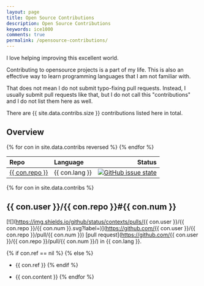 ```yaml
---
layout: page
title: Open Source Contributions
description: Open Source Contributions
keywords: ice1000
comments: true
permalink: /opensource-contributions/
---
```


I love helping improving this excellent world.

Contributing to opensource projects is a part of my life.
This is also an effective way to learn programming languages that I am
not familiar with.

That does not mean I do not submit typo-fixing pull requests.
Instead, I usually submit pull requests like that, but I do not call this "contributions" and I do not list them here as well.

There are {{ site.data.contribs.size }} contributions listed here in total.

## Overview

<table>
  <thead>
    <tr>
      <th style="text-align: left">Repo</th>
      <th style="text-align: left">Language</th>
      <th style="text-align: right">Status</th>
    </tr>
  </thead>
  <tbody>
    {% for con in site.data.contribs reversed %}
    <tr>
      <td style="text-align: left">
        <a href="#{{ con.user }}{{ con.repo }}{{ con.num }}">
          {{ con.repo }}
        </a>
      </td>
      <td style="text-align: left">{{ con.lang }}</td>
      <td style="text-align: left">
        <a href="https://github.com/{{ con.user }}/{{ con.repo }}/pull/{{ con.num }}/">
          <img src="https://img.shields.io/github/pulls/detail/s/{{ con.user }}/{{ con.repo }}/{{ con.num }}.svg?label="
               alt="GitHub issue state" />
        </a>
      </td>
    </tr>
    {% endfor %}
  </tbody>
</table>

{% for con in site.data.contribs %}
## {{ con.user }}/{{ con.repo }}\#{{ con.num }}

[![](https://img.shields.io/github/status/contexts/pulls/{{ con.user }}/{{ con.repo }}/{{ con.num }}.svg?label=)](https://github.com/{{ con.user }}/{{ con.repo }}/pull/{{ con.num }})
[pull request](https://github.com/{{ con.user }}/{{ con.repo }}/pull/{{ con.num }}/)
 in {{ con.lang }}.

{% if con.ref == nil %}
{% else %}
+ {{ con.ref }}
{% endif %}

+ {{ con.content }}
{% endfor %}
